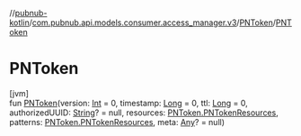 //[pubnub-kotlin](../../../index.md)/[com.pubnub.api.models.consumer.access_manager.v3](../index.md)/[PNToken](index.md)/[PNToken](-p-n-token.md)

# PNToken

[jvm]\
fun [PNToken](-p-n-token.md)(version: [Int](https://kotlinlang.org/api/latest/jvm/stdlib/kotlin/-int/index.html) = 0, timestamp: [Long](https://kotlinlang.org/api/latest/jvm/stdlib/kotlin/-long/index.html) = 0, ttl: [Long](https://kotlinlang.org/api/latest/jvm/stdlib/kotlin/-long/index.html) = 0, authorizedUUID: [String](https://kotlinlang.org/api/latest/jvm/stdlib/kotlin/-string/index.html)? = null, resources: [PNToken.PNTokenResources](-p-n-token-resources/index.md), patterns: [PNToken.PNTokenResources](-p-n-token-resources/index.md), meta: [Any](https://kotlinlang.org/api/latest/jvm/stdlib/kotlin/-any/index.html)? = null)
